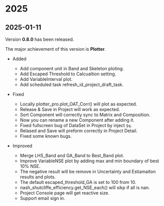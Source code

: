 # 2025

<!-- # TODO
- 移除 webp 的 matplotlib -->

## 2025-01-11

Version **0.8.0** has been released.

The major achievement of this version is **Plotter**.

- Added

  - Add component unit in Band and Skeleton ploting.
  - Add Escaped Threshold to Calcualtion setting.
  - Add VariableInterval plot.
  - Add scheduled task refresh_id_project_draft_task.

- Fixed

  - Locally plotter_pro.plot_OAT_Corr() will plot as expected.
  - Release & Save in Project will work as expected.
  - Sort Component will correctly sync to Matrix and Composition.
  - Now you can rename a new Component after adding it.
  - Fixed fullscreen bug of DataSet in Project by inject `$q`.
  - Relased and Save will preform correctly in Project Detail.
  - Fixed some known bugs.

- Improved
  - Merge LHS_Band and GA_Band to Best_Band plot.
  - Improve VariableNSE plot by adding max and min boundary of best 10% NSE.
  - The negative result will be remove in Uncertainty and Estiamaiton results and plots.
  - The default escaped_threshold_GA is set to 100 from 10.
  - nash_shutcliffe_efficiency.get_NSE_each() will sikp if all is nan.
  - Project Console page will get reactive size.
  - Support email sign in.
